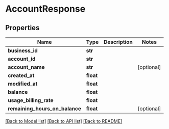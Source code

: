 # AccountResponse


## Properties
Name | Type | Description | Notes
------------ | ------------- | ------------- | -------------
**business_id** | **str** |  | 
**account_id** | **str** |  | 
**account_name** | **str** |  | [optional] 
**created_at** | **float** |  | 
**modified_at** | **float** |  | 
**balance** | **float** |  | 
**usage_billing_rate** | **float** |  | 
**remaining_hours_on_balance** | **float** |  | [optional] 

[[Back to Model list]](../README.md#documentation-for-models) [[Back to API list]](../README.md#documentation-for-api-endpoints) [[Back to README]](../README.md)


